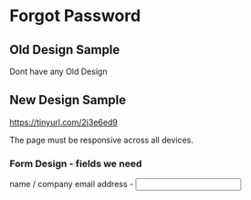 # Forgot Password

## Old Design Sample

Dont have any Old Design

## New Design Sample


https://tinyurl.com/2j3e6ed9


The page must be responsive across all devices.


### Form Design - fields we need

name / company email address - <input type="text">

